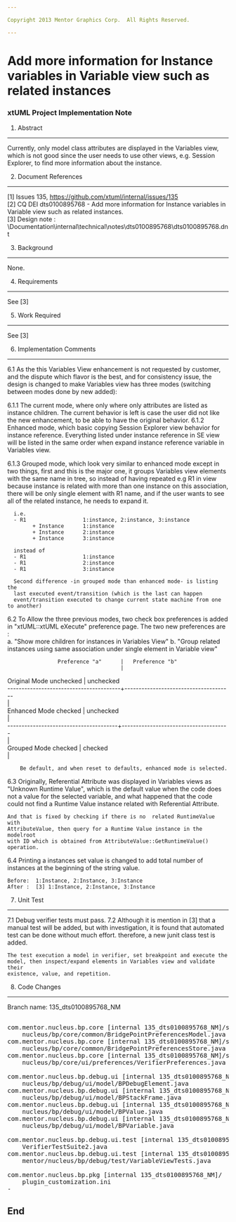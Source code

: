 ```yaml
---

Copyright 2013 Mentor Graphics Corp.  All Rights Reserved.

---
```


# Add more information for Instance variables in Variable view such as related instances
### xtUML Project Implementation Note

1. Abstract
-----------
Currently, only model class attributes are displayed in the Variables view, 
which is not good since the user needs to use other views, e.g. Session 
Explorer, to find more information about the instance.

2. Document References
----------------------
[1] Issues 135, https://github.com/xtuml/internal/issues/135    
[2] CQ DEI dts0100895768 - Add more information for Instance variables in   
	Variable view such as related instances.  
[3] Design note : <cvs>\Documentation\internal\technical\notes\dts0100895768\dts0100895768.dnt  

3. Background
-------------
None.  

4. Requirements
---------------
See [3]  

5. Work Required
----------------
See [3]  

6. Implementation Comments
--------------------------
6.1 As the this Variables View enhancement is not requested by customer, and 
	the dispute which flavor is the best, and for consistency issue, the design
	is changed to make Variables view has three modes (switching between modes
	done by new added):  

6.1.1 The current mode, where only  where only attributes are listed as instance
		children. The current behavior is left is case the user did not like 
		the new enhancement, to be able to have the original behavior.
6.1.2 Enhanced mode, which basic copying Session Explorer view behavior for
	  instance reference. Everything listed under instance reference in SE view
	  will be listed in the same order when expand instance reference variable
	  in Variables view.

6.1.3 Grouped mode, which look very similar to enhanced mode except in two things,
	  first and this is the major one, it groups Variables view elements with 
	  the same name in tree, so instead of having repeated e.g R1 in view because
	  instance is related with more than one instance on this association, there
	  will be only single element with R1 name, and if the user wants to see
	  all of the related instance, he needs to expand it.
	  
	  i.e. 
	  - R1					1:instance, 2:instance, 3:instance 
			+ Instance		1:instance 
			+ Instance		2:instance 
			+ Instance 		3:instance 
	  
	  instead of 
	  - R1					1:instance 
	  - R1					2:instance 
	  - R1					3:instance 
	  
	  Second difference -in grouped mode than enhanced mode- is listing the
	  last executed event/transition (which is the last can happen 
	  event/transition executed to change current state machine from one to another)
			
6.2 To Allow the three previous modes, two check box preferences is added in
		"xtUML::xtUML eXecute" preference page.
		The two new preferences are : 			
		a. "Show more children for instances in Variables View"
		b. "Group related instances using same association under single element in 
		Variable view"
			
	
					Preference "a"		|	Preference "b"  
										|  
 Original Mode			unchecked		|		unchecked  
----------------------------------------+--------------------------------------   
 										|  
 Enhanced Mode			checked			|		unchecked  
 										|  
 ---------------------------------------+--------------------------------------  		
 										|  
 Grouped Mode			checked			|		checked  
 										|   
	
		Be default, and when reset to defaults, enhanced mode is selected.  

6.3 Originally, Referential Attribute was displayed in Variables views as 
	"Unknown Runtime Value", which is the default value when the code does not 
	a value for the selected variable, and what happened that the code
	could not find a Runtime Value instance related with Referential Attribute.  
	
	And that is fixed by checking if there is no  related RuntimeValue with
	AttributeValue, then query for a Runtime Value instance in the modelroot 
	with ID which is obtained from AttributeValue::GetRuntimeValue() operation.  

6.4 Printing a instances set value is changed to add total number of instances
    at the beginning of the string value.  
    
    Before:  1:Instance, 2:Instance, 3:Instance  
    After :  [3] 1:Instance, 2:Instance, 3:Instance  

7. Unit Test
------------
7.1 Debug verifier tests must pass.
7.2 Although it is mention in [3] that a manual test will be added, but 
	with investigation, it is found that automated test can be done without
	much effort. therefore, a new junit class test is added.
	
	The test execution a model in verifier, set breakpoint and execute the 
	model, then inspect/expand elements in Variables view and validate their 
	existence, value, and repetition.


8. Code Changes
---------------
Branch name: 135_dts0100895768_NM

<pre>

com.mentor.nucleus.bp.core [internal 135_dts0100895768_NM]/src/com/mentor/
    nucleus/bp/core/common/BridgePointPreferencesModel.java
com.mentor.nucleus.bp.core [internal 135_dts0100895768_NM]/src/com/mentor/
    nucleus/bp/core/common/BridgePointPreferencesStore.java
com.mentor.nucleus.bp.core [internal 135_dts0100895768_NM]/src/com/mentor/
    nucleus/bp/core/ui/preferences/VerifierPreferences.java

com.mentor.nucleus.bp.debug.ui [internal 135_dts0100895768_NM]/src/com/mentor/
    nucleus/bp/debug/ui/model/BPDebugElement.java
com.mentor.nucleus.bp.debug.ui [internal 135_dts0100895768_NM]/src/com/mentor/
    nucleus/bp/debug/ui/model/BPStackFrame.java
com.mentor.nucleus.bp.debug.ui [internal 135_dts0100895768_NM]/src/com/mentor/
    nucleus/bp/debug/ui/model/BPValue.java
com.mentor.nucleus.bp.debug.ui [internal 135_dts0100895768_NM]/src/com/mentor/
    nucleus/bp/debug/ui/model/BPVariable.java

com.mentor.nucleus.bp.debug.ui.test [internal 135_dts0100895768_NM]/src/
    VerifierTestSuite2.java
com.mentor.nucleus.bp.debug.ui.test [internal 135_dts0100895768_NM]/src/com/
    mentor/nucleus/bp/debug/test/VariableViewTests.java

com.mentor.nucleus.bp.pkg [internal 135_dts0100895768_NM]/
    plugin_customization.ini
-
</pre>

End
---

